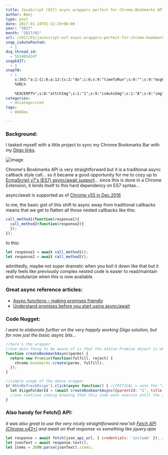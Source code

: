 ```yaml
---
title: JavaScript (ES7) async wrappers perfect for Chrome.Bookmarks API
author: Beej
type: post
date: 2017-01-24T01:32:29+00:00
year: "2017"
month: "2017/01"
url: /2017/01/javascript-es7-async-wrappers-perfect-for-chrome-bookmarks-api.html
snap_isAutoPosted:
  - 1
dsq_thread_id:
  - 5534054347
snapEdIT:
  - 1
snapTW:
  - |
    s:393:"a:1:{i:0;a:12:{s:2:"do";i:0;s:9:"timeToRun";s:0:"";s:9:"msgFormat";s:27:"%TITLE%
    %URL%
    
    %EXCERPT%";s:8:"attchImg";s:1:"1";s:9:"isAutoImg";s:1:"A";s:8:"imgToUse";s:0:"";s:9:"isAutoURL";s:1:"A";s:8:"urlToUse";s:0:"";s:8:"isPosted";s:1:"1";s:4:"pgID";s:18:"823809583063781376";s:7:"postURL";s:53:"https://twitter.com/BeejSEA/status/823809583063781376";s:5:"pDate";s:19:"2017-01-24 08:28:05";}}";
categories:
  - Uncategorized
tags:
  - WebDev

---
```

### Background:

I tasked myself with a little project to sync my Chrome Bookmarks Bar with my [Diigo links][1].

![image][2]

Chrome's Bookmarks API is very straightforward but it is a traditional async callback style call... so it became a good opportunity for me to cozy up to [EcmaScript v7's (ES7) async/await support][3]... since this is done in a Chrome Extension, it lends itself to this hard dependency on ES7 syntax...

async/await is supported as of [Chrome v55 in Dec.2016][4]

to me, the basic gist of this shift to async away from traditional callbacks means that we get to flatten all those nested callbacks like this:

```js
call_method1(function(response1){
  call_method2(function(response2){
  });
});
```

to this:

```js
let response1 = await call_method1();
let response2 = await call_method2();
```

admittedly, maybe not super dramatic when you boil it down like that but it really feels like previously complex nested code is easier to read/maintain and modularize when this is now available

### Great async reference articles:

  * [Async functions &#8211; making promises friendly][5]
  * [Understand promises before you start using async/await][6]

### Code Nugget:

_I want to elaborate further on the very happily working Diigo solution, but for now just the basic async bits..._

```js
//here's the wrapper
//one main thing to be aware of is that the native Promise object is what we can "await" on
function createBookmarkAsync(parms) {
  return new Promise(function(fulfill, reject) {
    chrome.bookmarks.create(parms, fulfill);
  });
}

//simple usage of the above wrapper
$('#btnRefreshDiigo').click(async function() { //CRITICAL = note the "async" before the function declaration... otherwise google unhelpfully reports that await is an undeclared identifier
  let diigoFolderId = (await createBookmarkAsync({parentId: "1", title: "Diigos"})).id;
  //now continue coding knowing that this code wont execute until the async call returns, very cool!!
}
```

### Also handy for Fetch() API:

_it was also great to use the very nicely straightforward new'ish [Fetch API (Chrome v43+)][7] and await on that response vs something like jquery.ajax_

```js
let response = await fetch(json_api_url, { credentials: 'include' }); //the credentials bit passes existing cookies (e.g. leveraging existing login)
let jsonText = await response.text();
let items = JSON.parse(jsonText).items;
```

 [1]: https://www.diigo.com/
 [2]: https://cloud.githubusercontent.com/assets/6301228/23633174/87f6d0ce-0279-11e7-8b9e-cd103efd366a.png
 [3]: https://tc39.github.io/ecmascript-asyncawait/
 [4]: https://www.chromestatus.com/feature/5643236399906816
 [5]: https://developers.google.com/web/fundamentals/getting-started/primers/async-functions
 [6]: https://medium.com/@bluepnume/learn-about-promises-before-you-start-using-async-await-eb148164a9c8#.jnvfjg2us
 [7]: https://developer.mozilla.org/en-US/docs/Web/API/Fetch_API